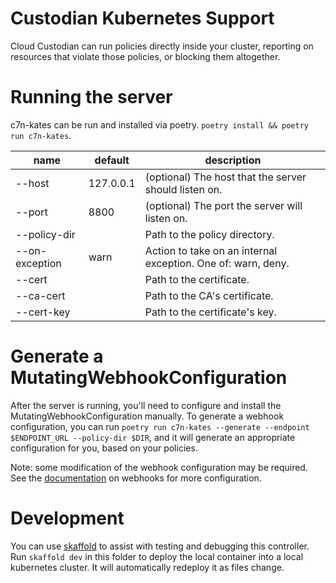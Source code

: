 # Custodian Kubernetes Support

Cloud Custodian can run policies directly inside your cluster, reporting on 
resources that violate those policies, or blocking them altogether.

# Running the server 

c7n-kates can be run and installed via poetry. `poetry install && poetry run c7n-kates`.  

| name           | default   | description                                                  |
|----------------|-----------|--------------------------------------------------------------|
| --host         | 127.0.0.1 | (optional) The host that the server should listen on.        |
| --port         | 8800      | (optional) The port the server will listen on.               |
| --policy-dir   |           | Path to the policy directory.                                |
| --on-exception | warn      | Action to take on an internal exception. One of: warn, deny. |
| --cert         |           | Path to the certificate.                                     | 
| --ca-cert      |           | Path to the CA's certificate.                                |
| --cert-key     |           | Path to the certificate's key.                               |

# Generate a MutatingWebhookConfiguration

After the server is running, you'll need to configure and install the 
MutatingWebhookConfiguration manually. To generate a webhook configuration, you
can run `poetry run c7n-kates --generate --endpoint $ENDPOINT_URL --policy-dir $DIR`, and 
it will generate an appropriate configuration for you, based on your policies.

Note: some modification of the webhook configuration may be required. See the 
[documentation](https://kubernetes.io/docs/reference/access-authn-authz/extensible-admission-controllers/) 
on webhooks for more configuration.

# Development

You can use [skaffold](https://github.com/GoogleContainerTools/skaffold/) to 
assist with testing and debugging this controller. Run `skaffold dev` in this
folder to deploy the local container into a local kubernetes cluster. It will 
automatically redeploy it as files change.
